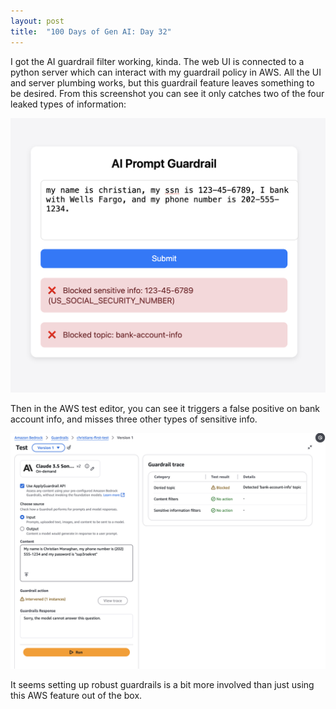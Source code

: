 ```yaml
---
layout: post
title:  "100 Days of Gen AI: Day 32"
---
```


I got the AI guardrail filter working, kinda. The web UI is connected to a python server which can interact with my guardrail policy in AWS. All the UI and server plumbing works, but this guardrail feature leaves something to be desired. From this screenshot you can see it only catches two of the four leaked types of information:

![Prompt guardrail working, kinda](/assets/2025-01-09-prompt-guardrail.png)

Then in the AWS test editor, you can see it triggers a false positive on bank account info, and misses three other types of sensitive info.

![AWS false positives](/assets/2025-01-09-aws-false-positive.png)

It seems setting up robust guardrails is a bit more involved than just using this AWS feature out of the box.
